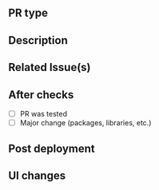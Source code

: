 ## PR type
<!-- check all applicable -->
<!--
- [ ] Refactor/Enhancement
- [ ] New Feature
- [ ] Bug Fix
- [ ] Documentation Update
-->

## Description
<!--
Try to describe it as precisely as possible. You can add bullet list to point to specific tasks in this PR.
-->

## Related Issue(s)
<!--
For pull requests that relate or close an issue, please include them below.
We like to follow [Github's guidance on linking issues to pull requests](https://docs.github.com/en/issues/tracking-your-work-with-issues/linking-a-pull-request-to-an-issue).

For example having the text: "closes #1234" would connect the current pull request to issue 1234.
And when we merge the pull request, Github will automatically close the issue.

- Related Issue #
- Closes #
- Resolves #
-->

## After checks
<!-- check all applicable -->
- [ ] PR was tested
- [ ] Major change (packages, libraries, etc.)

## Post deployment
<!-- [Optional] Are there any post deployment tasks we need to perform? -->
<!--
- [ ] Update database
- [ ] Update packages, libraries, etc.
- [ ] Change config
- [ ] Restart bot
- [ ] Reload cog(s) [name(s)]
-->

## UI changes
<!-- [Optional] If there are UI changes, please paste screenshot(s) -->
